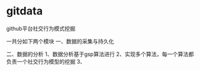 # gitdata
github平台社交行为模式挖掘


一共分如下两个模块
一、数据的采集与持久化


二、数据的分析
  1、数据分析基于gsp算法进行
  2、实现多个算法，每一个算法都负责一个社交行为模型的挖掘
  3、
